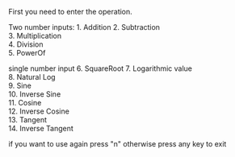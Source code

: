 First you need to enter the operation.

Two number inputs:
         1. Addition
   		 2. Subtraction  
   		 3. Multiplication  
   		 4. Division  
   		 5. PowerOf  

single number input
   		 6. SquareRoot
   		 7. Logarithmic value  
   		 8. Natural Log  
   		 9. Sine  
   		 10. Inverse Sine  
   		 11. Cosine  
   		 12. Inverse Cosine  
   		 13. Tangent  
   		 14. Inverse Tangent  

if you want to use again press "n" otherwise press any key to exit